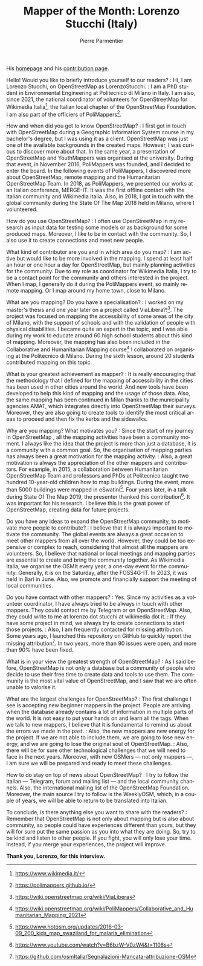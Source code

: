 ﻿---
title: "Mapper of the Month: Lorenzo Stucchi (Italy)"
featured:
layout: post
category: motm
author: Pierre Parmentier
lang: en
---

His [homepage](https://www.openstreetmap.org/user/LorenzoStucchi) and his [contribution page](https://hdyc.neis-one.org/?LorenzoStucchi).

Hello! Would you like to briefly introduce yourself to our readers?
: Hi, I am Lorenzo Stucchi, on OpenStreetMap as LorenzoStucchi.
: I am a PhD student in Environmental Engineering at Politecnico di Milano in Italy. I am also, since 2021, the national coordinator of volunteers for OpenStreetMap for Wikimedia Italia[^1], the Italian local chapter of the OpenStreetMap Foundation. I am also part of the officiers of PoliMappers[^2].

How and when did you get to know OpenStreetMap?
: I first got in touch with OpenStreetMap during a Geographic Information System course in my bachelor's degree, but I was using it as a client. OpenStreetMap was just one of the available backgrounds in the created maps. However, I was curious to discover more about that. In the same year, a presentation of OpenStreetMap and YouthMappers was organised at the university. During that event, in November 2016, PoliMappers was founded, and I decided to enter the board. In the following events of PoliMappers, I discovered more about OpenStreetMap, remote mapping and the Humanitarian OpenStreetMap Team. In 2018, as PoliMappers, we presented our works at an Italian conference, MERGE-IT. It was the first offline contact with the Italian community and Wikimedia Italia. Also, in 2018, I got in touch with the global community during the State Of The Map 2018 held in Milano, where I volunteered.

How do you use OpenStreetMap?
: I often use OpenStreetMap in my research as input data for testing some models or as background for some produced maps. Moreover, I like to be in contact with the community. So, I also use it to create connections and meet new people.

What kind of contributor are you and in which area do you map?
: I am active but would like to be more involved in the mapping. I spend at least half an hour or one hour a day for OpenStreetMap, but mainly planning activities for the community. Due to my role as coordinator for Wikimedia Italia, I try to be a contact point for the community and others interested in the project. When I map, I generally do it during the PoliMappers event, so mainly remote mapping. Or I map around my home town, close to Milano.

What are you mapping? Do you have a specialisation?
: I worked on my master's thesis and one year later on a project called ViaLibera?![^3]. The project was focused on mapping the accessibility of some areas of the city of Milano, with the support of schools and with the validation of people with physical disabilities. I became quite an expert in the topic, and I was able during my work to educate around 60 high school students about this kind of mapping. Moreover, the mapping has also been included in the Collaborative and Humanitarian Mapping course[^4] I collaborated on organising at the Politecnico di Milano. During the sixth lesson, around 20 students contributed mapping on this topic.

What is your greatest achievement as mapper?
: It is really encouraging that the methodology that I defined for the mapping of accessibility in the cities has been used in other cities around the world. And new tools have been developed to help this kind of mapping and the usage of those data.
Also, the same mapping has been continued in Milan thanks to the municipality agencies AMAT, which integrates directly into OpenStreetMap their surveys. Moreover, they are also going to create tools to identify the most critical areas to proceed and then fix the kerbs and the sidewalks.

Why are you mapping? What motivates you?
: Since the start of my journey in OpenStreetMap , all the mapping activities have been a community moment. I always like the idea that the project is more than just a database, it is a community with a common goal. So, the organisation of mapping parties has always been a great motivation for the mapping activity.
: Also, a great motivation is always the appreciation of the other mappers and contributors. For example, in 2015, a collaboration between Humanitarian OpenStreetMap Team and professors and PhDs at Politecnico taught two hundred 10-year-old children how to map buildings. During the event, more than 5000 buildings were mapped in eSwatini[^5]. Four years later, in a talk during State Of The Map 2019, the presenter thanked this contribution[^6]. It was important for his research. I believe this is the great power of OpenStreetMap, creating data for future projects.

Do you have any ideas to expand the OpenStreetMap community, to motivate more people to contribute?
: I believe that it is always important to motivate the community. The global events are always a great occasion to meet other mappers from all over the world. However, they could be too expensive or complex to reach, considering that almost all the mappers are volunteers.
So, I believe that national or local meetings and mapping parties are essential to create and bring the community together. As Wikimedia Italia, we organise the OSMIt every year, a one-day event for the community. Generally, it is on the Saturday, after the FOSS4G-IT. In 2023, it was held in Bari in June. Also, we promote and financially support the meeting of local communities.

Do you have contact with other mappers?
: Yes. Since my activities as a volunteer coordinator, I have always tried to be always in touch with other mappers. They could contact me by Telegram or on OpenStreetMap. Also, they could write to me at lorenzo dot stucchi at wikimedia dot it.
: If they have some project in mind, we always try to create connections to start those projects.
: Also, I am frequently contacted for missing attribution. Some years ago, I launched this repository on GitHub to quickly report the missing attribution[^7]. In two years, more than 90 issues were open, and more than 90% have been fixed.

What is in your view the greatest strength of OpenStreetMap?
: As I said before, OpenStreetMap is not only a database but a community of people who decide to use their free time to create data and tools to use them. The community is the most vital value of OpenStreetMap, and I saw that we are often unable to valorise it.

What are the largest challenges for OpenStreetMap?
: The first challenge I see is accepting new beginner mappers in the project. People are arriving when the database already contains a lot of information in multiple parts of the world. It is not easy to put your hands on and learn all the tags. When we talk to new mappers, I believe that it is fundamental to remind us about the errors we made in the past.
: Also, the new mappers are new energy for the project. If we are not able to include them, we are going to lose new energy, and we are going to lose the original soul of OpenStreetMap.
: Also, there will be for sure other technological challenges that we will need to face in the next years. Moreover, with new OSMers — not only mappers —, I am sure we will be prepared and ready to meet these challenges.

How to do stay on top of news about OpenStreetMap?
: I try to follow the Italian — Telegram, forum and mailing list — and the local community channels. Also, the international mailing list of the OpenStreetMap Foundation. Moreover, the main source I try to follow is the WeeklyOSM, which, in a couple of years, we will be able to return to be translated into Italian.

To conclude, is there anything else you want to share with the readers?
: Remember that OpenStreetMap is not only about mapping but is also about community, so people could have experiences different than yours, but they will for sure put the same passion as you into what they are doing. So, try to be kind and listen to other people. If you fight, you will only lose your time. Instead, if you merge your experiences, the project will improve.

**Thank you, Lorenzo, for this interview.**

[^1]: <https://www.wikimedia.it/>
[^2]: <https://polimappers.github.io/>
[^3]: <https://wiki.openstreetmap.org/wiki/ViaLibera>
[^4]: <https://wiki.openstreetmap.org/wiki/PoliMappers/Collaborative_and_Humanitarian_Mapping_2021>
[^5]: <https://www.hotosm.org/updates/2016-03-09_200_kids_map_swaziland_for_malaria_elimination>
[^6]: <https://www.youtube.com/watch?v=B6bzW-V0zW4&t=1106s>
[^7]: <https://github.com/osmItalia/Segnalazioni-Mancata-attribuzione-OSM>

